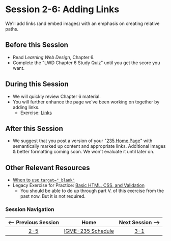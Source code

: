# Session 2-6: Adding Links

We'll add links (and embed images) with an emphasis on creating relative paths.  

## Before this Session
- Read *Learning Web Design*, Chapter 6.
- Complete the "LWD Chapter 6 Study Quiz" until you get the score you want.

## During this Session
- We will quickly review Chapter 6 material.
- You will further enhance the page we've been working on together by adding links.
    - Exercise: [Links](../exercises/links.md)

## After this Session
- We suggest that you post a version of your "[235 Home Page](https://github.com/tonethar/IGME-235-Shared/blob/master/hw/homepage.md)" with semantically marked up content and appropriate links.  Additional Images & better formatting coming soon.  We won't evaluate it until later on.

## Other Relevant Resources
- [When to use `target="_blank"`](https://css-tricks.com/use-target_blank/)
- Legacy Exercise for Practice: [Basic HTML, CSS, and Validation](https://github.com/tonethar/IGME-235-Shared/blob/master/notes/recipe.md)
    - You should be able to do up through part V. of this exercise from the past now.  But it is not required.

### Session Navigation

| <-- Previous Session |               Home                  | Next Session --> |
|:--------------------:|:-----------------------------------:|:----------------:|
|  [2-5](2-5.md)       | [IGME-235 Schedule](../schedule.md) |   [3-1](3-1.md)  |
